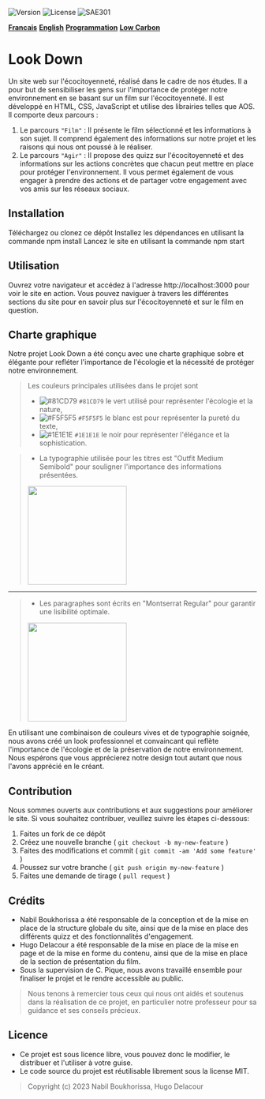 ![Version](https://img.shields.io/badge/version-1.0.1-green.svg) 
![License](https://img.shields.io/badge/license-MIT-green.svg) 
![SAE301](https://img.shields.io/github/repo-size/M-U-C-K-A/SAE301)

[**Francais**](https://github.com/M-U-C-K-A/SAE301/blob/main/README.md)
[**English**](https://github.com/M-U-C-K-A/SAE301/blob/main/README.en.md)
[**Programmation**](https://github.com/M-U-C-K-A/SAE301/blob/main/DEV.md)
[**Low Carbon**](https://github.com/M-U-C-K-A/SAE301/blob/main/Carbon.md)

# Look Down
Un site web sur l'écocitoyenneté, réalisé dans le cadre de nos études. Il a pour but de sensibiliser les gens sur l'importance de protéger notre environnement en se basant sur un film sur l'écocitoyenneté. Il est développé en HTML, CSS, JavaScript et utilise des librairies telles que AOS.
Il comporte deux parcours :

1. Le parcours `"Film"` : Il présente le film sélectionné et les informations à son sujet. Il comprend également des informations sur notre projet et les raisons qui nous ont poussé à le réaliser.
2. Le parcours `"Agir"` : Il propose des quizz sur l'écocitoyenneté et des informations sur les actions concrètes que chacun peut mettre en place pour protéger l'environnement. Il vous permet également de vous engager à prendre des actions et de partager votre engagement avec vos amis sur les réseaux sociaux.

## Installation
Téléchargez ou clonez ce dépôt
Installez les dépendances en utilisant la commande npm install
Lancez le site en utilisant la commande npm start
## Utilisation
Ouvrez votre navigateur et accédez à l'adresse http://localhost:3000 pour voir le site en action. Vous pouvez naviguer à travers les différentes sections du site pour en savoir plus sur l'écocitoyenneté et sur le film en question.

## Charte graphique
Notre projet Look Down a été conçu avec une charte graphique sobre et élégante pour refléter l'importance de l'écologie et la nécessité de protéger notre environnement.

> Les couleurs principales utilisées dans le projet sont 
>- ![#81CD79](https://placehold.co/15x15/81CD79/81CD79.png) `#81CD79` le vert utilisé pour représenter l'écologie et la nature,
>- ![#F5F5F5](https://placehold.co/15x15/F5F5F5/F5F5F5.png) `#F5F5F5` le blanc est pour représenter la pureté du texte,
>- ![#1E1E1E](https://placehold.co/15x15/1E1E1E/1E1E1E.png) `#1E1E1E` le noir pour représenter l'élégance et la sophistication.

>- La typographie utilisée pour les titres est "Outfit Medium Semibold" pour souligner l'importance des informations présentées.
> <img src="https://pbs.twimg.com/media/FExQ5rhWYAk4H30.png" height="200">
---
>- Les paragraphes sont écrits en "Montserrat Regular" pour garantir une lisibilité optimale.
> <img src="https://global-uploads.webflow.com/6262d15f87c1ba2d767ce245/6262e212e47c9580030e422d_60570e30650af1d9b7b03cde_montserrat.png" height="200">

En utilisant une combinaison de couleurs vives et de typographie soignée, nous avons créé un look professionnel et convaincant qui reflète l'importance de l'écologie et de la préservation de notre environnement. Nous espérons que vous apprécierez notre design tout autant que nous l'avons apprécié en le créant.

## Contribution

Nous sommes ouverts aux contributions et aux suggestions pour améliorer le site. Si vous souhaitez contribuer, veuillez suivre les étapes ci-dessous:


1. Faites un fork de ce dépôt
2. Créez une nouvelle branche ( `git checkout -b my-new-feature` )
3. Faites des modifications et commit ( `git commit -am 'Add some feature'` )
4. Poussez sur votre branche ( `git push origin my-new-feature` )
5. Faites une demande de tirage ( `pull request` )


## Crédits
- Nabil Boukhorissa a été responsable de la conception et de la mise en place de la structure globale du site, ainsi que de la mise en place des différents quizz et des fonctionnalités d'engagement.
- Hugo Delacour a été responsable de la mise en place de la mise en page et de la mise en forme du contenu, ainsi que de la mise en place de la section de présentation du film.
- Sous la supervision de C. Pique, nous avons travaillé ensemble pour finaliser le projet et le rendre accessible au public.

>Nous tenons à remercier tous ceux qui nous ont aidés et soutenus dans la réalisation de ce projet, en particulier notre professeur pour sa guidance et ses conseils précieux.

## Licence
- Ce projet est sous licence libre, vous pouvez donc le modifier, le distribuer et l'utiliser à votre guise.
- Le code source du projet est réutilisable librement sous la license MIT.
<blockquote>Copyright (c) 2023 Nabil Boukhorissa, Hugo Delacour</blockquote>
